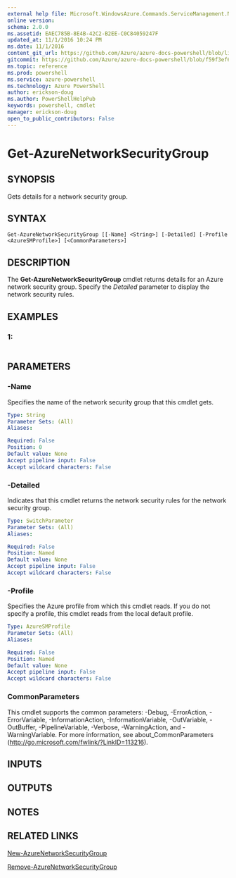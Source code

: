 ```yaml
---
external help file: Microsoft.WindowsAzure.Commands.ServiceManagement.Network.dll-Help.xml
online version: 
schema: 2.0.0
ms.assetid: EAEC785B-8E4B-42C2-B2EE-C0C84059247F
updated_at: 11/1/2016 10:24 PM
ms.date: 11/1/2016
content_git_url: https://github.com/Azure/azure-docs-powershell/blob/live/azureps-cmdlets-docs/ServiceManagement/Azure.Networking/v1.6.1/Get-AzureNetworkSecurityGroup.md
gitcommit: https://github.com/Azure/azure-docs-powershell/blob/f59f3ef60bc592383812213e69fd77ba950759ed/azureps-cmdlets-docs/ServiceManagement/Azure.Networking/v1.6.1/Get-AzureNetworkSecurityGroup.md
ms.topic: reference
ms.prod: powershell
ms.service: azure-powershell
ms.technology: Azure PowerShell
author: erickson-doug
ms.author: PowerShellHelpPub
keywords: powershell, cmdlet
manager: erickson-doug
open_to_public_contributors: False
---
```


# Get-AzureNetworkSecurityGroup

## SYNOPSIS
Gets details for a network security group.

## SYNTAX

```
Get-AzureNetworkSecurityGroup [[-Name] <String>] [-Detailed] [-Profile <AzureSMProfile>] [<CommonParameters>]
```

## DESCRIPTION
The **Get-AzureNetworkSecurityGroup** cmdlet returns details for an Azure network security group.
Specify the *Detailed* parameter to display the network security rules.

## EXAMPLES

### 1:
```

```

## PARAMETERS

### -Name
Specifies the name of the network security group that this cmdlet gets.

```yaml
Type: String
Parameter Sets: (All)
Aliases: 

Required: False
Position: 0
Default value: None
Accept pipeline input: False
Accept wildcard characters: False
```

### -Detailed
Indicates that this cmdlet returns the network security rules for the network security group.

```yaml
Type: SwitchParameter
Parameter Sets: (All)
Aliases: 

Required: False
Position: Named
Default value: None
Accept pipeline input: False
Accept wildcard characters: False
```

### -Profile
Specifies the Azure profile from which this cmdlet reads. 
If you do not specify a profile, this cmdlet reads from the local default profile.

```yaml
Type: AzureSMProfile
Parameter Sets: (All)
Aliases: 

Required: False
Position: Named
Default value: None
Accept pipeline input: False
Accept wildcard characters: False
```

### CommonParameters
This cmdlet supports the common parameters: -Debug, -ErrorAction, -ErrorVariable, -InformationAction, -InformationVariable, -OutVariable, -OutBuffer, -PipelineVariable, -Verbose, -WarningAction, and -WarningVariable. For more information, see about_CommonParameters (http://go.microsoft.com/fwlink/?LinkID=113216).

## INPUTS

## OUTPUTS

## NOTES

## RELATED LINKS

[New-AzureNetworkSecurityGroup](xref:ServiceManagement/Azure.Networking/v1.6.1/New-AzureNetworkSecurityGroup.md)

[Remove-AzureNetworkSecurityGroup](xref:ServiceManagement/Azure.Networking/v1.6.1/Remove-AzureNetworkSecurityGroup.md)


